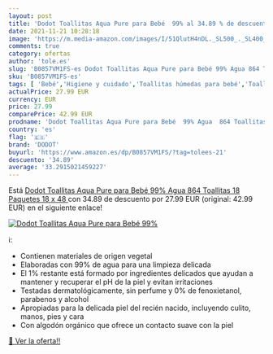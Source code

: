 ```yaml
---
layout: post
title: 'Dodot Toallitas Aqua Pure para Bebé  99% al 34.89 % de descuento'
date: 2021-11-21 10:28:18
image: 'https://m.media-amazon.com/images/I/51QlutH4nDL._SL500_._SL400_.jpg'
comments: true
category: ofertas
author: 'tole.es'
slug: 'B0857VM1FS-es Dodot Toallitas Aqua Pure para Bebé 99% Agua 864 Toallitas...'
sku: 'B0857VM1FS-es'
tags: [ 'Bebé','Higiene y cuidado','Toallitas húmedas para bebé','Toallitas y accesorios para bebé','bebé','dodot', ]
actualPrice: 27.99 EUR
currency: EUR
price: 27.99
comparePrice: 42.99 EUR
prodname: 'Dodot Toallitas Aqua Pure para Bebé  99% Agua  864 Toallitas  18 Paquetes  18 x 48 '
country: 'es'
flag: '🇪🇸'
brand: 'DODOT'
buyurl: 'https://www.amazon.es/dp/B0857VM1FS/?tag=tolees-21'
descuento: '34.89'
average: '33.2915021459227'
---
```


Está [Dodot Toallitas Aqua Pure para Bebé  99% Agua  864 Toallitas  18 Paquetes  18 x 48 ](https://www.amazon.es/dp/B0857VM1FS/?tag=tolees-21) con 34.89 de descuento por 27.99 EUR (original: 42.99 EUR) en el siguiente enlace!

[![Dodot Toallitas Aqua Pure para Bebé  99%](https://m.media-amazon.com/images/I/51QlutH4nDL._SL500_._SL400_.jpg)](https://www.amazon.es/dp/B0857VM1FS/?tag=tolees-21)

ℹ️:

- Contienen materiales de origen vegetal
- Elaboradas con 99% de agua para una limpieza delicada
- El 1% restante está formado por ingredientes delicados que ayudan a mantener y recuperar el pH de la piel y evitan irritaciones
- Testadas dermatológicamente, sin perfume y 0% de fenoxietanol, parabenos y alcohol
- Apropiadas para la delicada piel del recién nacido, incluyendo culito, manos, pies y cara
- Con algodón orgánico que ofrece un contacto suave con la piel

[🛒 Ver la oferta!!](https://www.amazon.es/dp/B0857VM1FS/?tag=tolees-21)
